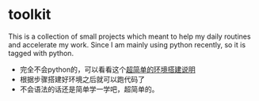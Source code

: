 # toolkit
This is a collection of small projects which meant to help my daily routines and accelerate my work. Since I am mainly using python recently, so it is tagged with python.

- 完全不会python的，可以看看这个[超简单的环境搭建说明](https://github.com/hooxy/worknotes/blob/master/begin_python_hxy.md)
- 根据步骤搭建好环境之后就可以跑代码了
- 不会语法的话还是简单学一学吧，超简单的。
